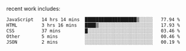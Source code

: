 
<!--<img width="1415" height="100" alt="blu" src="https://github.com/rdsilva01/rdsilva01/assets/101207588/deb060e5-d035-4f09-b511-e3f50605b207">-->

<!-- \> Enthusiastic about developing and building solutions <br>
\> Computer Science and Engineering @ UBI -->

<!-- <a href="https://www.rodrigosilva.live/">personal website</a> 🏁 -->

<!-- ![](https://komarev.com/ghpvc/?username=rdsilva01) -->

recent work includes:
<!--START_SECTION:waka-->

```txt
JavaScript   14 hrs 14 mins  ███████████████████▒░░░░░   77.94 %
HTML         3 hrs 16 mins   ████▒░░░░░░░░░░░░░░░░░░░░   17.93 %
CSS          37 mins         █░░░░░░░░░░░░░░░░░░░░░░░░   03.46 %
Other        5 mins          ░░░░░░░░░░░░░░░░░░░░░░░░░   00.46 %
JSON         2 mins          ░░░░░░░░░░░░░░░░░░░░░░░░░   00.19 %
```

<!--END_SECTION:waka-->

